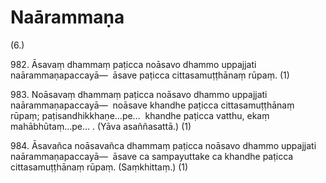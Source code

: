 

# Naārammaṇa







(6.)

982\. Āsavaṃ dhammaṃ paṭicca noāsavo dhammo uppajjati naārammaṇapaccayā—  āsave paṭicca cittasamuṭṭhānaṃ rūpaṃ. (1)

983\. Noāsavaṃ dhammaṃ paṭicca noāsavo dhammo uppajjati naārammaṇapaccayā—  noāsave khandhe paṭicca cittasamuṭṭhānaṃ rūpaṃ; paṭisandhikkhaṇe…pe…  khandhe paṭicca vatthu, ekaṃ mahābhūtaṃ…pe… . (Yāva asaññasattā.) (1)

984\. Āsavañca noāsavañca dhammaṃ paṭicca noāsavo dhammo uppajjati naārammaṇapaccayā—  āsave ca sampayuttake ca khandhe paṭicca cittasamuṭṭhānaṃ rūpaṃ. (Saṃkhittaṃ.) (1)



